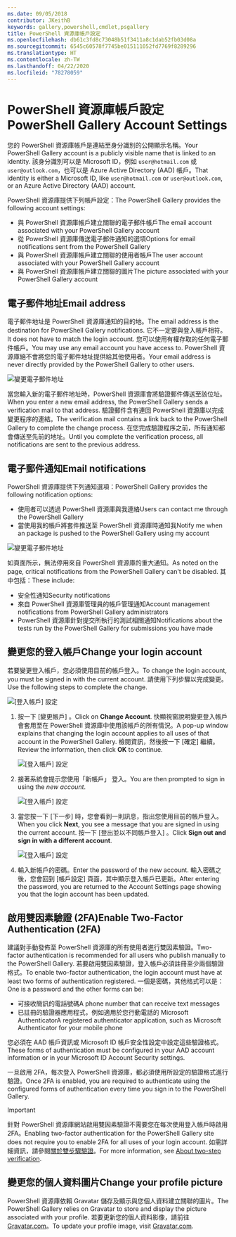 ```yaml
---
ms.date: 09/05/2018
contributor: JKeithB
keywords: gallery,powershell,cmdlet,psgallery
title: PowerShell 資源庫帳戶設定
ms.openlocfilehash: db61c3fd8c73048b51f3411a8c1dab52fb03d08a
ms.sourcegitcommit: 6545c60578f7745be015111052fd7769f8289296
ms.translationtype: HT
ms.contentlocale: zh-TW
ms.lasthandoff: 04/22/2020
ms.locfileid: "78278059"
---
```

# <a name="powershell-gallery-account-settings"></a><span data-ttu-id="a080b-103">PowerShell 資源庫帳戶設定</span><span class="sxs-lookup"><span data-stu-id="a080b-103">PowerShell Gallery Account Settings</span></span>

<span data-ttu-id="a080b-104">您的 PowerShell 資源庫帳戶是連結至身分識別的公開顯示名稱。</span><span class="sxs-lookup"><span data-stu-id="a080b-104">Your PowerShell Gallery account is a publicly visible name that is linked to an identity.</span></span> <span data-ttu-id="a080b-105">該身分識別可以是 Microsoft ID，例如 `user@hotmail.com` 或 `user@outlook.com`，也可以是 Azure Active Directory (AAD) 帳戶。</span><span class="sxs-lookup"><span data-stu-id="a080b-105">That identity is either a Microsoft ID, like `user@hotmail.com` or `user@outlook.com`, or an Azure Active Directory (AAD) account.</span></span>

<span data-ttu-id="a080b-106">PowerShell 資源庫提供下列帳戶設定：</span><span class="sxs-lookup"><span data-stu-id="a080b-106">The PowerShell Gallery provides the following account settings:</span></span>

- <span data-ttu-id="a080b-107">與 PowerShell 資源庫帳戶建立關聯的電子郵件帳戶</span><span class="sxs-lookup"><span data-stu-id="a080b-107">The email account associated with your PowerShell Gallery account</span></span>
- <span data-ttu-id="a080b-108">從 PowerShell 資源庫傳送電子郵件通知的選項</span><span class="sxs-lookup"><span data-stu-id="a080b-108">Options for email notifications sent from the PowerShell Gallery</span></span>
- <span data-ttu-id="a080b-109">與 PowerShell 資源庫帳戶建立關聯的使用者帳戶</span><span class="sxs-lookup"><span data-stu-id="a080b-109">The user account associated with your PowerShell Gallery account</span></span>
- <span data-ttu-id="a080b-110">與 PowerShell 資源庫帳戶建立關聯的圖片</span><span class="sxs-lookup"><span data-stu-id="a080b-110">The picture associated with your PowerShell Gallery account</span></span>

## <a name="email-address"></a><span data-ttu-id="a080b-111">電子郵件地址</span><span class="sxs-lookup"><span data-stu-id="a080b-111">Email address</span></span>

<span data-ttu-id="a080b-112">電子郵件地址是 PowerShell 資源庫通知的目的地。</span><span class="sxs-lookup"><span data-stu-id="a080b-112">The email address is the destination for PowerShell Gallery notifications.</span></span> <span data-ttu-id="a080b-113">它不一定要與登入帳戶相符。</span><span class="sxs-lookup"><span data-stu-id="a080b-113">It does not have to match the login account.</span></span> <span data-ttu-id="a080b-114">您可以使用有權存取的任何電子郵件帳戶。</span><span class="sxs-lookup"><span data-stu-id="a080b-114">You may use any email account you have access to.</span></span> <span data-ttu-id="a080b-115">PowerShell 資源庫絕不會將您的電子郵件地址提供給其他使用者。</span><span class="sxs-lookup"><span data-stu-id="a080b-115">Your email address is never directly provided by the PowerShell Gallery to other users.</span></span>

![變更電子郵件地址](media/managing-account/PSGallery_AcccountEmailAddress.png)

<span data-ttu-id="a080b-117">當您輸入新的電子郵件地址時，PowerShell 資源庫會將驗證郵件傳送至該位址。</span><span class="sxs-lookup"><span data-stu-id="a080b-117">When you enter a new email address, the PowerShell Gallery sends a verification mail to that address.</span></span> <span data-ttu-id="a080b-118">驗證郵件含有連回 PowerShell 資源庫以完成變更程序的連結。</span><span class="sxs-lookup"><span data-stu-id="a080b-118">The verification mail contains a link back to the PowerShell Gallery to complete the change process.</span></span> <span data-ttu-id="a080b-119">在您完成驗證程序之前，所有通知都會傳送至先前的地址。</span><span class="sxs-lookup"><span data-stu-id="a080b-119">Until you complete the verification process, all notifications are sent to the previous address.</span></span>

## <a name="email-notifications"></a><span data-ttu-id="a080b-120">電子郵件通知</span><span class="sxs-lookup"><span data-stu-id="a080b-120">Email notifications</span></span>

<span data-ttu-id="a080b-121">PowerShell 資源庫提供下列通知選項：</span><span class="sxs-lookup"><span data-stu-id="a080b-121">PowerShell Gallery provides the following notification options:</span></span>

- <span data-ttu-id="a080b-122">使用者可以透過 PowerShell 資源庫與我連絡</span><span class="sxs-lookup"><span data-stu-id="a080b-122">Users can contact me through the PowerShell Gallery</span></span>
- <span data-ttu-id="a080b-123">當使用我的帳戶將套件推送至 PowerShell 資源庫時通知我</span><span class="sxs-lookup"><span data-stu-id="a080b-123">Notify me when an package is pushed to the PowerShell Gallery using my account</span></span>

![變更電子郵件地址](media/managing-account/PSGallery_AccountEmailOptions.png)

<span data-ttu-id="a080b-125">如頁面所示，無法停用來自 PowerShell 資源庫的重大通知。</span><span class="sxs-lookup"><span data-stu-id="a080b-125">As noted on the page, critical notifications from the PowerShell Gallery can't be disabled.</span></span>
<span data-ttu-id="a080b-126">其中包括：</span><span class="sxs-lookup"><span data-stu-id="a080b-126">These include:</span></span>

- <span data-ttu-id="a080b-127">安全性通知</span><span class="sxs-lookup"><span data-stu-id="a080b-127">Security notifications</span></span>
- <span data-ttu-id="a080b-128">來自 PowerShell 資源庫管理員的帳戶管理通知</span><span class="sxs-lookup"><span data-stu-id="a080b-128">Account management notifications from PowerShell Gallery administrators</span></span>
- <span data-ttu-id="a080b-129">PowerShell 資源庫針對提交所執行的測試相關通知</span><span class="sxs-lookup"><span data-stu-id="a080b-129">Notifications about the tests run by the PowerShell Gallery for submissions you have made</span></span>

## <a name="change-your-login-account"></a><span data-ttu-id="a080b-130">變更您的登入帳戶</span><span class="sxs-lookup"><span data-stu-id="a080b-130">Change your login account</span></span>

<span data-ttu-id="a080b-131">若要變更登入帳戶，您必須使用目前的帳戶登入。</span><span class="sxs-lookup"><span data-stu-id="a080b-131">To change the login account, you must be signed in with the current account.</span></span> <span data-ttu-id="a080b-132">請使用下列步驟以完成變更。</span><span class="sxs-lookup"><span data-stu-id="a080b-132">Use the following steps to complete the change.</span></span>

![[登入帳戶] 設定](media/managing-account/PSGallery_LoginAccountSettings.png)

1. <span data-ttu-id="a080b-134">按一下 [變更帳戶]  。</span><span class="sxs-lookup"><span data-stu-id="a080b-134">Click on **Change Account**.</span></span> <span data-ttu-id="a080b-135">快顯視窗說明變更登入帳戶會套用至在 PowerShell 資源庫中使用該帳戶的所有情況。</span><span class="sxs-lookup"><span data-stu-id="a080b-135">A pop-up window explains that changing the login account applies to all uses of that account in the PowerShell Gallery.</span></span> <span data-ttu-id="a080b-136">檢閱資訊，然後按一下 [確定]  繼續。</span><span class="sxs-lookup"><span data-stu-id="a080b-136">Review the information, then click **OK** to continue.</span></span>

   ![[登入帳戶] 設定](media/managing-account/PSGallery_LoginAccountChange-1.png)

2. <span data-ttu-id="a080b-138">接著系統會提示您使用「新帳戶」  登入。</span><span class="sxs-lookup"><span data-stu-id="a080b-138">You are then prompted to sign in using the _new account_.</span></span>

   ![[登入帳戶] 設定](media/managing-account/PSGallery_LoginAccountChange-2.png)

3. <span data-ttu-id="a080b-140">當您按一下 [下一步]  時，您會看到一則訊息，指出您使用目前的帳戶登入。</span><span class="sxs-lookup"><span data-stu-id="a080b-140">When you click **Next**, you see a message that you are signed in using the current account.</span></span>
   <span data-ttu-id="a080b-141">按一下 [登出並以不同帳戶登入]  。</span><span class="sxs-lookup"><span data-stu-id="a080b-141">Click **Sign out and sign in with a different account**.</span></span>

   ![[登入帳戶] 設定](media/managing-account/PSGallery_LoginAccountChange-3.png)

4. <span data-ttu-id="a080b-143">輸入新帳戶的密碼。</span><span class="sxs-lookup"><span data-stu-id="a080b-143">Enter the password of the new account.</span></span> <span data-ttu-id="a080b-144">輸入密碼之後，您會回到 [帳戶設定] 頁面，其中顯示登入帳戶已更新。</span><span class="sxs-lookup"><span data-stu-id="a080b-144">After entering the password, you are returned to the Account Settings page showing you that the login account has been updated.</span></span>


## <a name="enable-two-factor-authentication-2fa"></a><span data-ttu-id="a080b-145">啟用雙因素驗證 (2FA)</span><span class="sxs-lookup"><span data-stu-id="a080b-145">Enable Two-Factor Authentication (2FA)</span></span>

<span data-ttu-id="a080b-146">建議對手動發佈至 PowerShell 資源庫的所有使用者進行雙因素驗證。</span><span class="sxs-lookup"><span data-stu-id="a080b-146">Two-factor authentication is recommended for all users who publish manually to the PowerShell Gallery.</span></span> <span data-ttu-id="a080b-147">若要啟用雙因素驗證，登入帳戶必須註冊至少兩個驗證格式。</span><span class="sxs-lookup"><span data-stu-id="a080b-147">To enable two-factor authentication, the login account must have at least two forms of authentication registered.</span></span> <span data-ttu-id="a080b-148">一個是密碼，其他格式可以是：</span><span class="sxs-lookup"><span data-stu-id="a080b-148">One is a password and the other forms can be:</span></span>

- <span data-ttu-id="a080b-149">可接收簡訊的電話號碼</span><span class="sxs-lookup"><span data-stu-id="a080b-149">A phone number that can receive text messages</span></span>
- <span data-ttu-id="a080b-150">已註冊的驗證器應用程式，例如適用於您行動電話的 Microsoft Authenticator</span><span class="sxs-lookup"><span data-stu-id="a080b-150">A registered authenticator application, such as Microsoft Authenticator for your mobile phone</span></span>

<span data-ttu-id="a080b-151">您必須在 AAD 帳戶資訊或 Microsoft ID 帳戶安全性設定中設定這些驗證格式。</span><span class="sxs-lookup"><span data-stu-id="a080b-151">These forms of authentication must be configured in your AAD account information or in your Microsoft ID Account Security settings.</span></span>

<span data-ttu-id="a080b-152">一旦啟用 2FA，每次登入 PowerShell 資源庫，都必須使用所設定的驗證格式進行驗證。</span><span class="sxs-lookup"><span data-stu-id="a080b-152">Once 2FA is enabled, you are required to authenticate using the configured forms of authentication every time you sign in to the PowerShell Gallery.</span></span>

> [!IMPORTANT]
> <span data-ttu-id="a080b-153">針對 PowerShell 資源庫網站啟用雙因素驗證不需要您在每次使用登入帳戶時啟用 2FA。</span><span class="sxs-lookup"><span data-stu-id="a080b-153">Enabling two-factor authentication for the PowerShell Gallery site does not require you to enable 2FA for all uses of your login account.</span></span> <span data-ttu-id="a080b-154">如需詳細資訊，請參閱[關於雙步驟驗證](https://support.microsoft.com/help/12408/microsoft-account-about-two-step-verification)。</span><span class="sxs-lookup"><span data-stu-id="a080b-154">For more information, see [About two-step verification](https://support.microsoft.com/help/12408/microsoft-account-about-two-step-verification).</span></span>

## <a name="change-your-profile-picture"></a><span data-ttu-id="a080b-155">變更您的個人資料圖片</span><span class="sxs-lookup"><span data-stu-id="a080b-155">Change your profile picture</span></span>

<span data-ttu-id="a080b-156">PowerShell 資源庫依賴 Gravatar 儲存及顯示與您個人資料建立關聯的圖片。</span><span class="sxs-lookup"><span data-stu-id="a080b-156">The PowerShell Gallery relies on Gravatar to store and display the picture associated with your profile.</span></span> <span data-ttu-id="a080b-157">若要更新您的個人資料影像，請前往 [Gravatar.com](http://www.gravatar.com/)。</span><span class="sxs-lookup"><span data-stu-id="a080b-157">To update your profile image, visit [Gravatar.com](http://www.gravatar.com/).</span></span>
